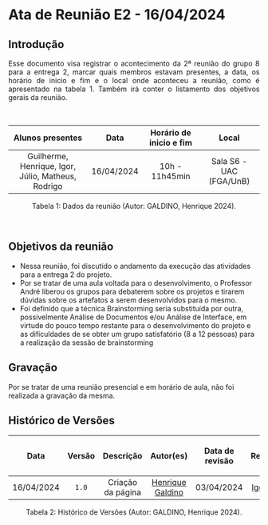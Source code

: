 # Ata de Reunião E2 - 16/04/2024

## Introdução

<p align="justify">
Esse documento visa registrar o acontecimento da  2ª reunião do grupo 8 para a entrega 2, marcar quais membros estavam presentes, a data, os horário de inicio e fim e o local onde aconteceu a reunião, como é apresentado na tabela 1. Também irá conter o listamento dos objetivos gerais da reunião.
</p>

<br />

|                                      Alunos presentes                                 |    Data    | Horário de inicio e fim |      Local       |
| :-----------------------------------------------------------------------------------: | :--------: | :---------------------: | :--------------: |
| Guilherme, Henrique, Igor, Júlio, Matheus, Rodrigo  | 16/04/2024 |      10h - 11h45min      | Sala S6 - UAC (FGA/UnB) |

<div style="text-align: center">
<p> Tabela 1: Dados da reunião (Autor: GALDINO, Henrique 2024). </p>
</div>

<br />

## Objetivos da reunião

- Nessa reunião, foi discutido o andamento da execução das atividades para a entrega 2 do projeto.
- Por se tratar de uma aula voltada para o desenvolvimento, o Professor André liberou os grupos para debaterem sobre os projetos e tirarem dúvidas sobre os artefatos a serem desenvolvidos para o mesmo.
- Foi definido que a técnica Brainstorming seria substituída por outra, possivelmente Análise de Documentos e/ou Análise de Interface, em virtude do pouco tempo restante para o desenvolvimento do projeto e as dificuldades de se obter um grupo satisfatório (8 a 12 pessoas) para a realização da sessão de brainstorming

## Gravação
Por se tratar de uma reunião presencial e em horário de aula, não foi realizada a gravação da mesma.

## Histórico de Versões

| <p align="center">Data</p> | <p align="center">Versão</p> | <p align="center">Descrição</p> | <p align="center">Autor(es)</p> | <p align="center">Data de revisão</p> | <p align="center">Revisor(es)</p> |
| :--:       | :----: | :-------: | :---: | :-------------: | :-----: |
| 16/04/2024 | `1.0`  | Criação da página | [Henrique Galdino](https://github.com/hgaldino05) | 03/04/2024 | [Igor Thiago](https://github.com/alladin-51)|

<div style="text-align: center">
<p> Tabela 2: Histórico de Versões (Autor: GALDINO, Henrique 2024). </p>
</div>
